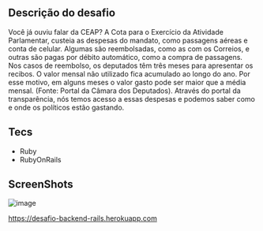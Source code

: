 ## Descrição do desafio

Você já ouviu falar da CEAP? A Cota para o Exercício da Atividade Parlamentar, custeia as despesas do mandato, como passagens aéreas e conta de celular. Algumas são reembolsadas, como as com os Correios, e outras são pagas por débito automático, como a compra de passagens. Nos casos de reembolso, os deputados têm três meses para apresentar os recibos. O valor mensal não utilizado fica acumulado ao longo do ano. Por esse motivo, em alguns meses o valor gasto pode ser maior que a média mensal. (Fonte: Portal da Câmara dos Deputados). Através do portal da transparência, nós temos acesso a essas despesas e podemos saber como e onde os políticos estão gastando.

## Tecs
- Ruby
- RubyOnRails

## ScreenShots
![image](https://user-images.githubusercontent.com/19415372/145687998-61b3bf3e-c532-471b-8a92-8d5222c60bee.png)

https://desafio-backend-rails.herokuapp.com
